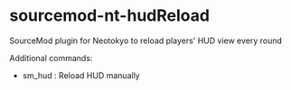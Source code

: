 sourcemod-nt-hudReload
======================

SourceMod plugin for Neotokyo to reload players' HUD view every round

Additional commands:
  - sm_hud : Reload HUD manually
